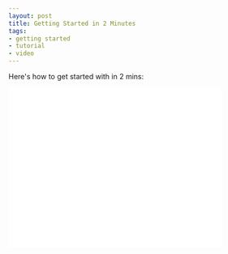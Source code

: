 ```yaml
---
layout: post
title: Getting Started in 2 Minutes
tags:
- getting started
- tutorial
- video
---
```


Here's how to get started with  in 2 mins:

<iframe width="420" height="315" src="//www.youtube.com/embed/X9F17MWKnu4" frameborder="0" "allowfullscreen"="true"></iframe>

